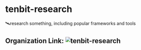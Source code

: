 # tenbit-research
🛰research something, including popular frameworks and tools

## Organization Link: ![tenbit-research](https://github.com/tenbit-research)
